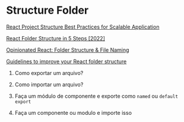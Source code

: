 # Structure Folder

[React Project Structure Best Practices for Scalable Application](https://www.devaradise.com/react-project-folder-structure)

[React Folder Structure in 5 Steps [2022]](https://www.robinwieruch.de/react-folder-structure/)

[Opinionated React: Folder Structure & File Naming](https://dev.to/farazamiruddin/an-opinionated-guide-to-react-folder-structure-file-naming-1l7i)

[Guidelines to improve your React folder structure](https://maxrozen.com/guidelines-improve-react-app-folder-structure)



1. Como exportar um arquivo?

2. Como importar um arquivo?

3. Faça um módulo de componente e exporte como `named` ou `default export`

4. Faça um componente ou modulo e importe isso

